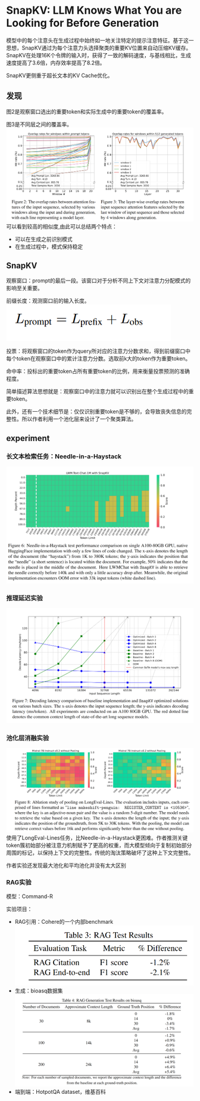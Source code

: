 # SnapKV: LLM Knows What You are Looking for Before Generation
模型中的每个注意头在生成过程中始终如一地关注特定的提示注意特征。基于这一思想，SnapKV通过为每个注意力头选择聚类的重要KV位置来自动压缩KV缓存。SnapKV在处理16K个令牌的输入时，获得了一致的解码速度，与基线相比，生成速度提高了3.6倍，内存效率提高了8.2倍。

SnapKV更侧重于超长文本的KV Cache优化。

## 发现
图2是观察窗口选出的重要token和实际生成中的重要token的覆盖率。

图3是不同层之间的覆盖率。
![alt text](image.png)
可以看到较高的相似度,由此可以总结两个特点：
* 可以在生成之前识别模式
* 在生成过程中，模式保持稳定

## SnapKV  
观察窗口：prompt的最后一段。该窗口对于分析不同上下文对注意力分配模式的影响至关重要。

前缀长度：观测窗口前的输入长度。
![alt text](image-1.png)

投票：将观察窗口的token作为query所对应的注意力分数求和，得到前缀窗口中每个token在观察窗口中的累计注意力分数。选取前k大的token作为重要token。

命中率：投标出的重要token占所有重要token的比例，用来衡量投票预测的准确程度。

简单描述算法思想就是：观察窗口中的注意力就可以识别出在整个生成过程中的重要token。

此外，还有一个技术细节是：仅仅识别重要token是不够的，会导致丧失信息的完整性。所以作者利用一个池化层来设计了一个聚类算法。

## experiment
### 长文本检索任务：Needle-in-a-Haystack
![alt text](image-2.png)

### 推理延迟实验
![alt text](image-3.png)

### 池化层消融实验
![alt text](image-4.png)
使用了LongEval-Lines任务，比Needle-in-a-Haystack更困难。作者推测关键token簇初始部分被注意力机制赋予了更高的权重，而大模型倾向于复制初始部分周围的标记，以保持上下文的完整性。传统的淘汰策略破坏了这种上下文完整性。

作者实验还发现最大池化和平均池化并没有太大区别

### RAG实验
模型：Command-R

实验项目：
* RAG引用：Cohere的一个内部benchmark
  ![alt text](image-5.png)
* 生成：bioasq数据集
  ![alt text](image-6.png)
* 端到端：HotpotQA dataset，维基百科











